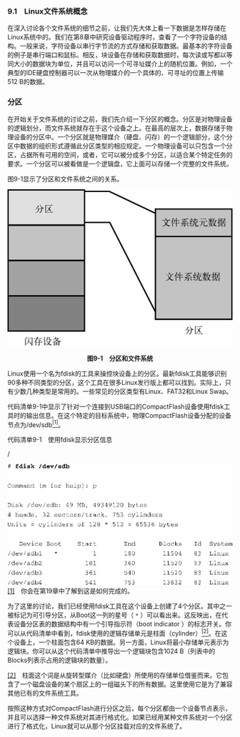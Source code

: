 ### 9.1　Linux文件系统概念

在深入讨论各个文件系统的细节之前，让我们先大体上看一下数据是怎样存储在Linux系统中的。我们在第8章中研究设备驱动程序时，查看了一个字符设备的结构。一般来说，字符设备以串行字节流的方式存储和获取数据。最基本的字符设备的例子是串行端口和鼠标。相反，块设备在存储和获取数据时，每次读或写都以等同大小的数据块为单位，并且可以访问一个可寻址媒介上的随机位置。例如，一个典型的IDE硬盘控制器可以一次从物理媒介的一个具体的、可寻址的位置上传输512 B的数据。

### 分区

在开始关于文件系统的讨论之前，我们先介绍一下分区的概念。分区是对物理设备的逻辑划分，而文件系统就存在于这个设备之上。在最高的层次上，数据存储于物理设备的分区中。一个分区就是物理媒介（硬盘、闪存）的一个逻辑部分，这个分区中数据的组织形式遵循此分区类型的相应规定。一个物理设备可以只包含一个分区，占据所有可用的空间，或者，它可以被分成多个分区，以适合某个特定任务的要求。一个分区可以被看做是一个逻辑盘，它上面可以存储一个完整的文件系统。

图9-1显示了分区和文件系统之间的关系。

![193.png](../images/193.png)
<center class="my_markdown"><b class="my_markdown">图9-1　分区和文件系统</b></center>

Linux使用一个名为fdisk的工具来操控块设备上的分区。最新fdisk工具能够识别90多种不同类型的分区，这个工具在很多Linux发行版上都可以找到。实际上，只有少数几种类型是常用的。一些常见的分区类型有Linux、FAT32和Linux Swap。

代码清单9-1中显示了针对一个连接到USB端口的CompactFlash设备使用fdisk工具时的输出信息。在这个特定的目标系统中，物理CompactFlash设备分配的设备节点为/dev/sdb<a class="my_markdown" href="['#anchor091']"><sup class="my_markdown">[1]</sup></a>。

代码清单9-1　使用fdisk显示分区信息

/

![194.png](../images/194.png)
<a class="my_markdown" href="['#ac091']">[1]</a>　你会在第19章中了解到这是如何完成的。

为了这里的讨论，我们已经使用fdisk工具在这个设备上创建了4个分区。其中之一被标记为可引导分区，从Boot这一列的星号（ `*` ）可以看出来。这反映出，在代表设备分区表的数据结构中有一个引导指示符（boot indicator ）的标志开关。你可以从代码清单中看到，fdisk使用的逻辑存储单元是柱面（cylinder）<a class="my_markdown" href="['#anchor092']"><sup class="my_markdown">[2]</sup></a>。在这个设备上，一个柱面包含64 KB的数据。另一方面，Linux将最小存储单元表示为逻辑块。你可以从这个代码清单中推导出一个逻辑块包含1024 B（列表中的Blocks列表示占用的逻辑块的数量）。

<a class="my_markdown" href="['#ac092']">[2]</a>　柱面这个词是从旋转型媒介（比如硬盘）所使用的存储单位借鉴而来。它包含了一个磁盘设备的某个扇区上的一组磁头下的所有数据。这里使用它是为了兼容其他已有的文件系统工具。

按照这种方式对CompactFlash进行分区之后，每个分区都由一个设备节点表示，并且可以选择一种文件系统对其进行格式化。如果已经用某种文件系统对一个分区进行了格式化，Linux就可以从那个分区挂载对应的文件系统了。

